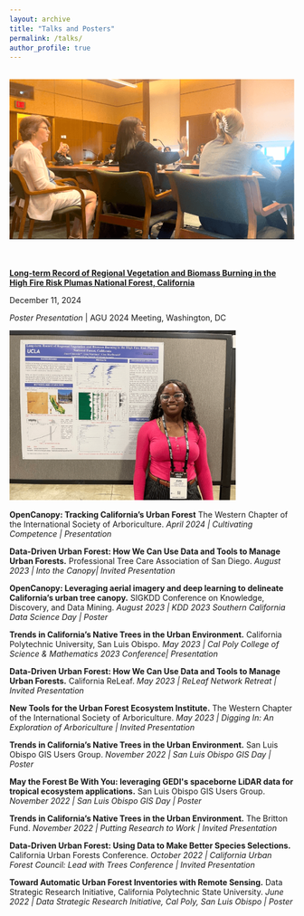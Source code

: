 ```yaml
---
layout: archive
title: "Talks and Posters"
permalink: /talks/
author_profile: true
---
```

<br>
<div><img src="/images/joan-speaking.png" alt="Joan speaking" style="width: 100%; max-height: 300px; object-fit: cover;"></div>

<br>
<br>
<div class="list__item">
  <article class="archive__item" itemscope="" itemtype="http://schema.org/CreativeWork">
  <p class="archive__item-title" itemprop="headline" style="font-weight: 700;">
    <a href="https://agu.confex.com/agu/agu24/meetingapp.cgi/Paper/1573428" rel="permalink" target="_blank">
    Long-term Record of Regional Vegetation and Biomass Burning in the High Fire Risk Plumas National Forest, California
    </a>
  </p>
  <p class="page__meta" stye="font-size: 0.75em; color: ##9ba1a6;"><i class="fas fa-calendar-alt" aria-hidden="true"></i> December 11, 2024</p>
  <p class="archive__item-excerpt" itemprop="description"><i>Poster Presentation</i> | AGU 2024 Meeting, Washington, DC</p>
    <div><img src="/images/joan-washington.png" alt="Joan in Washington DC" style="max-height: 300px; width: auto; object-fit: cover;"></div>
  </article>
</div>

**OpenCanopy: Tracking California’s Urban Forest** The Western Chapter of the International Society of Arboriculture. 
*April 2024 | Cultivating Competence | Presentation*

**Data-Driven Urban Forest: How We Can Use Data and Tools to Manage Urban Forests.** Professional Tree Care Association of San Diego.
*August 2023 | Into the Canopy| Invited Presentation*

**OpenCanopy: Leveraging aerial imagery and deep learning to delineate California’s urban tree canopy.** SIGKDD Conference on Knowledge, Discovery, and Data Mining. 
*August 2023 | KDD 2023 Southern California Data Science Day | Poster*

**Trends in California’s Native Trees in the Urban Environment.** California Polytechnic University, San Luis Obispo. 
*May 2023 | Cal Poly College of Science & Mathematics 2023 Conference| Presentation*

**Data-Driven Urban Forest: How We Can Use Data and Tools to Manage Urban Forests.** California ReLeaf. 
*May 2023 | ReLeaf Network Retreat | Invited Presentation*

**New Tools for the Urban Forest Ecosystem Institute.** The Western Chapter of the International Society of Arboriculture. 
*May 2023 | Digging In: An Exploration of Arboriculture | Invited Presentation*

**Trends in California’s Native Trees in the Urban Environment.** San Luis Obispo GIS Users 	Group.
*November 2022 | San Luis Obispo GIS Day | Poster*

**May the Forest Be With You: leveraging GEDI's spaceborne LiDAR data for tropical ecosystem applications.** San Luis Obispo GIS Users 	Group.
*November 2022 | San Luis Obispo GIS Day | Poster*

**Trends in California’s Native Trees in the Urban Environment.** The Britton Fund.
*November 2022 | Putting Research to Work | Invited Presentation*

**Data-Driven Urban Forest: Using Data to Make Better Species Selections.** California 	Urban Forests Conference.
*October 2022 | California Urban Forest Council: Lead with Trees Conference | Invited Presentation* 

**Toward Automatic Urban Forest Inventories with Remote Sensing.** Data Strategic 	Research Initiative, California Polytechnic State University. 
*June 2022 | Data Strategic Research Initiative, Cal Poly, San Luis Obispo | Poster*

